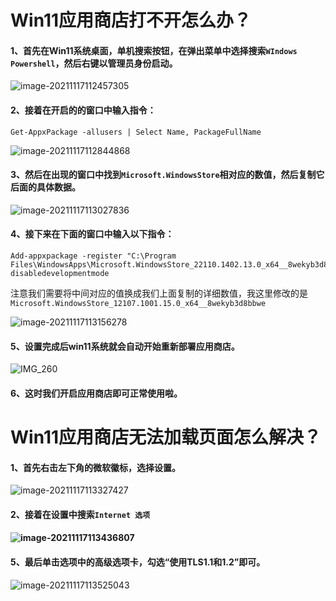 # Win11应用商店打不开怎么办？

#### 1、首先在Win11系统桌面，单机搜索按钮，在弹出菜单中选择搜索`WIndows Powershell`，然后右键以管理员身份启动。

![image-20211117112457305](https://gitee.com/linchang98/document/raw/markdown-picture/2021/202111171124477.png)

#### 2、接着在开启的的窗口中输入指令：

```
Get-AppxPackage -allusers | Select Name, PackageFullName
```

![image-20211117112844868](https://gitee.com/linchang98/document/raw/markdown-picture/2021/202111171128905.png)

#### 3、然后在出现的窗口中找到`Microsoft.WindowsStore`相对应的数值，然后复制它后面的具体数据。

![image-20211117113027836](https://gitee.com/linchang98/document/raw/markdown-picture/2021/202111171130873.png)

#### 4、接下来在下面的窗口中输入以下指令：

```
Add-appxpackage -register "C:\Program Files\WindowsApps\Microsoft.WindowsStore_22110.1402.13.0_x64__8wekyb3d8bbwe\appxmanifest.xml"-disabledevelopmentmode
```

注意我们需要将中间对应的值换成我们上面复制的详细数值，我这里修改的是`Microsoft.WindowsStore_12107.1001.15.0_x64__8wekyb3d8bbwe`

![image-20211117113156278](https://gitee.com/linchang98/document/raw/markdown-picture/2021/202111171131304.png)

#### 5、设置完成后win11系统就会自动开始重新部署应用商店。

![IMG_260](https://gitee.com/linchang98/document/raw/markdown-picture/2021/202111171138841.jpg)

#### 6、这时我们开启应用商店即可正常使用啦。

# Win11应用商店无法加载页面怎么解决？

#### 1、首先右击左下角的微软徽标，选择设置。

![image-20211117113327427](https://gitee.com/linchang98/document/raw/markdown-picture/2021/202111171133477.png)

#### 2、接着在设置中搜索`Internet 选项`

#### ![image-20211117113436807](https://gitee.com/linchang98/document/raw/markdown-picture/2021/202111171134838.png)

#### 5、最后单击选项中的高级选项卡，勾选“使用TLS1.1和1.2”即可。

![image-20211117113525043](https://gitee.com/linchang98/document/raw/markdown-picture/2021/202111171135079.png)